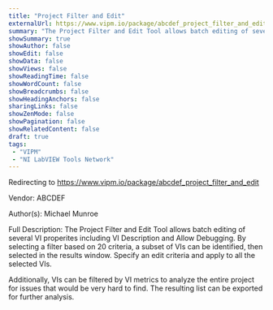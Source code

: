 ```yaml
---
title: "Project Filter and Edit"
externalUrl: https://www.vipm.io/package/abcdef_project_filter_and_edit
summary: "The Project Filter and Edit Tool allows batch editing of several VI properites including VI Description and Allow Debugging."
showSummary: true
showAuthor: false
showEdit: false
showData: false
showViews: false
showReadingTime: false
showWordCount: false
showBreadcrumbs: false
showHeadingAnchors: false
sharingLinks: false
showZenMode: false
showPagination: false
showRelatedContent: false
draft: true
tags:
 - "VIPM"
 - "NI LabVIEW Tools Network"
---
```


Redirecting to https://www.vipm.io/package/abcdef_project_filter_and_edit

Vendor: ABCDEF

Author(s): Michael Munroe
 
Full Description:
The Project Filter and Edit Tool allows batch editing of several VI properites including VI Description and Allow Debugging.  By selecting a filter based on 20 criteria, a subset of VIs can be identified, then selected in the results window.  Specify an edit criteria and apply to all the selected VIs.

Additionally, VIs can be filtered by VI metrics to analyze the entire project for issues that would be very hard to find.  The resulting list can be exported for further analysis.